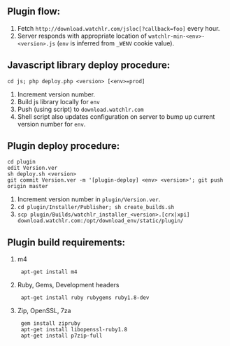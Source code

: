 ## Plugin flow:
1. Fetch `http://download.watchlr.com/jsloc[?callback=foo]` every hour.
2. Server responds with appropriate location of `watchlr-min-<env>-<version>.js` (`env` is inferred from `_WENV` cookie value).

## Javascript library deploy procedure:

    cd js; php deploy.php <version> [<env>=prod]

1. Increment version number.
2. Build js library locally for `env`
3. Push (using script) to `download.watchlr.com`
4. Shell script also updates configuration on server to bump up current version number for `env`.

## Plugin deploy procedure:

    cd plugin
    edit Version.ver
    sh deploy.sh <version>
    git commit Version.ver -m '[plugin-deploy] <env> <version>'; git push origin master

1. Increment version number in `plugin/Version.ver`.
2. `cd plugin/Installer/Publisher; sh create_builds.sh`
3. `scp plugin/Builds/watchlr_installer_<version>.[crx|xpi] download.watchlr.com:/opt/download_env/static/plugin/`

## Plugin build requirements:

1. m4

        apt-get install m4

2. Ruby, Gems, Development headers

        apt-get install ruby rubygems ruby1.8-dev

3. Zip, OpenSSL, 7za

        gem install zipruby
        apt-get install libopenssl-ruby1.8
        apt-get install p7zip-full


